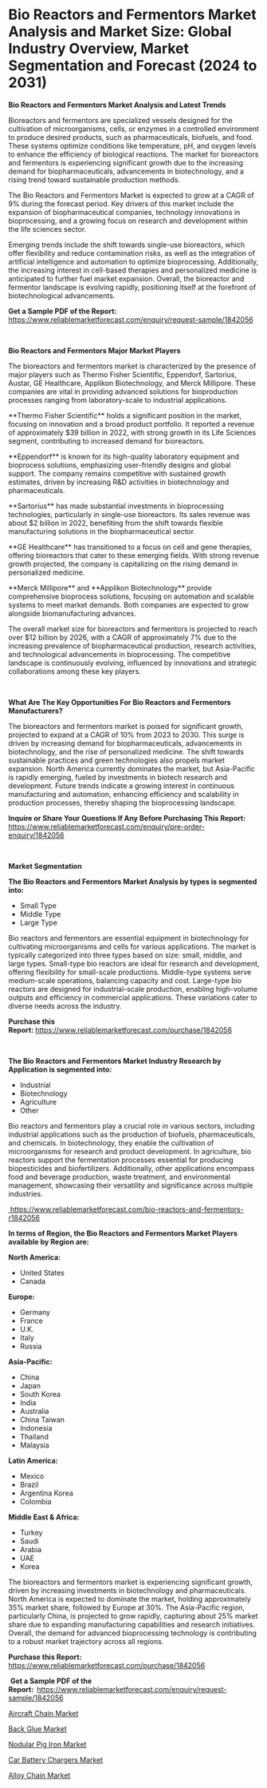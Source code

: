<p><h1>Bio Reactors and Fermentors Market Analysis and Market Size: Global Industry Overview, Market Segmentation and Forecast (2024 to 2031)</h1></p><p><strong>Bio Reactors and Fermentors Market Analysis and Latest Trends</strong></p>
<p><p>Bioreactors and fermentors are specialized vessels designed for the cultivation of microorganisms, cells, or enzymes in a controlled environment to produce desired products, such as pharmaceuticals, biofuels, and food. These systems optimize conditions like temperature, pH, and oxygen levels to enhance the efficiency of biological reactions. The market for bioreactors and fermentors is experiencing significant growth due to the increasing demand for biopharmaceuticals, advancements in biotechnology, and a rising trend toward sustainable production methods.</p><p>The Bio Reactors and Fermentors Market is expected to grow at a CAGR of 9% during the forecast period. Key drivers of this market include the expansion of biopharmaceutical companies, technology innovations in bioprocessing, and a growing focus on research and development within the life sciences sector. </p><p>Emerging trends include the shift towards single-use bioreactors, which offer flexibility and reduce contamination risks, as well as the integration of artificial intelligence and automation to optimize bioprocessing. Additionally, the increasing interest in cell-based therapies and personalized medicine is anticipated to further fuel market expansion. Overall, the bioreactor and fermentor landscape is evolving rapidly, positioning itself at the forefront of biotechnological advancements.</p></p>
<p><strong>Get a Sample PDF of the Report:&nbsp;</strong> <a href="https://www.reliablemarketforecast.com/enquiry/request-sample/1842056?utm_campaign=1398&utm_medium=2&utm_source=Github&utm_content=ia&utm_term=16102024&utm_id=bio-reactors-and-fermentors">https://www.reliablemarketforecast.com/enquiry/request-sample/1842056</a></p>
<p>&nbsp;</p>
<p><strong>Bio Reactors and Fermentors Major Market Players</strong></p>
<p><p>The bioreactors and fermentors market is characterized by the presence of major players such as Thermo Fisher Scientific, Eppendorf, Sartorius, Austar, GE Healthcare, Applikon Biotechnology, and Merck Millipore. These companies are vital in providing advanced solutions for bioproduction processes ranging from laboratory-scale to industrial applications.</p><p>**Thermo Fisher Scientific** holds a significant position in the market, focusing on innovation and a broad product portfolio. It reported a revenue of approximately $39 billion in 2022, with strong growth in its Life Sciences segment, contributing to increased demand for bioreactors.</p><p>**Eppendorf** is known for its high-quality laboratory equipment and bioprocess solutions, emphasizing user-friendly designs and global support. The company remains competitive with sustained growth estimates, driven by increasing R&D activities in biotechnology and pharmaceuticals.</p><p>**Sartorius** has made substantial investments in bioprocessing technologies, particularly in single-use bioreactors. Its sales revenue was about $2 billion in 2022, benefiting from the shift towards flexible manufacturing solutions in the biopharmaceutical sector.</p><p>**GE Healthcare** has transitioned to a focus on cell and gene therapies, offering bioreactors that cater to these emerging fields. With strong revenue growth projected, the company is capitalizing on the rising demand in personalized medicine.</p><p>**Merck Millipore** and **Applikon Biotechnology** provide comprehensive bioprocess solutions, focusing on automation and scalable systems to meet market demands. Both companies are expected to grow alongside biomanufacturing advances.</p><p>The overall market size for bioreactors and fermentors is projected to reach over $12 billion by 2026, with a CAGR of approximately 7% due to the increasing prevalence of biopharmaceutical production, research activities, and technological advancements in bioprocessing. The competitive landscape is continuously evolving, influenced by innovations and strategic collaborations among these key players.</p></p>
<p>&nbsp;</p>
<p><strong>What Are The Key Opportunities For Bio Reactors and Fermentors Manufacturers?</strong></p>
<p><p>The bioreactors and fermentors market is poised for significant growth, projected to expand at a CAGR of 10% from 2023 to 2030. This surge is driven by increasing demand for biopharmaceuticals, advancements in biotechnology, and the rise of personalized medicine. The shift towards sustainable practices and green technologies also propels market expansion. North America currently dominates the market, but Asia-Pacific is rapidly emerging, fueled by investments in biotech research and development. Future trends indicate a growing interest in continuous manufacturing and automation, enhancing efficiency and scalability in production processes, thereby shaping the bioprocessing landscape.</p></p>
<p><strong>Inquire or Share Your Questions If Any Before Purchasing This Report:</strong> <a href="https://www.reliablemarketforecast.com/enquiry/pre-order-enquiry/1842056?utm_campaign=1398&utm_medium=2&utm_source=Github&utm_content=ia&utm_term=16102024&utm_id=bio-reactors-and-fermentors">https://www.reliablemarketforecast.com/enquiry/pre-order-enquiry/1842056</a></p>
<p>&nbsp;</p>
<p><strong>Market Segmentation</strong></p>
<p><strong>The Bio Reactors and Fermentors Market Analysis by types is segmented into:</strong></p>
<p><ul><li>Small Type</li><li>Middle Type</li><li>Large Type</li></ul></p>
<p><p>Bio reactors and fermentors are essential equipment in biotechnology for cultivating microorganisms and cells for various applications. The market is typically categorized into three types based on size: small, middle, and large types. Small-type bio reactors are ideal for research and development, offering flexibility for small-scale productions. Middle-type systems serve medium-scale operations, balancing capacity and cost. Large-type bio reactors are designed for industrial-scale production, enabling high-volume outputs and efficiency in commercial applications. These variations cater to diverse needs across the industry.</p></p>
<p><strong>Purchase this Report:&nbsp;</strong><a href="https://www.reliablemarketforecast.com/purchase/1842056?utm_campaign=1398&utm_medium=2&utm_source=Github&utm_content=ia&utm_term=16102024&utm_id=bio-reactors-and-fermentors">https://www.reliablemarketforecast.com/purchase/1842056</a></p>
<p>&nbsp;</p>
<p><strong>The Bio Reactors and Fermentors Market Industry Research by Application is segmented into:</strong></p>
<p><ul><li>Industrial</li><li>Biotechnology</li><li>Agriculture</li><li>Other</li></ul></p>
<p><p>Bio reactors and fermentors play a crucial role in various sectors, including industrial applications such as the production of biofuels, pharmaceuticals, and chemicals. In biotechnology, they enable the cultivation of microorganisms for research and product development. In agriculture, bio reactors support the fermentation processes essential for producing biopesticides and biofertilizers. Additionally, other applications encompass food and beverage production, waste treatment, and environmental management, showcasing their versatility and significance across multiple industries.</p></p>
<p><a href="https://www.reliablemarketforecast.com/bio-reactors-and-fermentors-r1842056?utm_campaign=1398&utm_medium=2&utm_source=Github&utm_content=ia&utm_term=16102024&utm_id=bio-reactors-and-fermentors">&nbsp;https://www.reliablemarketforecast.com/bio-reactors-and-fermentors-r1842056</a></p>
<p><strong>In terms of Region, the Bio Reactors and Fermentors Market Players available by Region are:</strong></p>
<p>
    <p> <strong> North America: </strong>
        <ul>
            <li>United States</li>
            <li>Canada</li>
        </ul>
        </p> 
    <p> <strong> Europe: </strong>
        <ul>
            <li>Germany</li>
            <li>France</li>
            <li>U.K.</li>
            <li>Italy</li>
            <li>Russia</li>
        </ul>
        </p> 
    <p> <strong> Asia-Pacific: </strong>
        <ul>
            <li>China</li>
            <li>Japan</li>
            <li>South Korea</li>
            <li>India</li>
            <li>Australia</li>
            <li>China Taiwan</li>
            <li>Indonesia</li>
            <li>Thailand</li>
            <li>Malaysia</li>
        </ul>
        </p> 
    <p> <strong> Latin America: </strong>
        <ul>
            <li>Mexico</li>
            <li>Brazil</li>
            <li>Argentina Korea</li>
            <li>Colombia</li>
        </ul>
        </p> 
    <p> <strong> Middle East & Africa: </strong>
        <ul>
            <li>Turkey</li>
            <li>Saudi</li>
            <li>Arabia</li>
            <li>UAE</li>
            <li>Korea</li>
        </ul>
    </p>
    </p>
<p><p>The bioreactors and fermentors market is experiencing significant growth, driven by increasing investments in biotechnology and pharmaceuticals. North America is expected to dominate the market, holding approximately 35% market share, followed by Europe at 30%. The Asia-Pacific region, particularly China, is projected to grow rapidly, capturing about 25% market share due to expanding manufacturing capabilities and research initiatives. Overall, the demand for advanced bioprocessing technology is contributing to a robust market trajectory across all regions.</p></p>
<p><strong>Purchase this Report: </strong><a href="https://www.reliablemarketforecast.com/purchase/1842056?utm_campaign=1398&utm_medium=2&utm_source=Github&utm_content=ia&utm_term=16102024&utm_id=bio-reactors-and-fermentors">https://www.reliablemarketforecast.com/purchase/1842056</a></p>
<p>&nbsp;<strong>Get a Sample PDF of the Report:&nbsp;&nbsp;</strong><a href="https://www.reliablemarketforecast.com/enquiry/request-sample/1842056?utm_campaign=1398&utm_medium=2&utm_source=Github&utm_content=ia&utm_term=16102024&utm_id=bio-reactors-and-fermentors">https://www.reliablemarketforecast.com/enquiry/request-sample/1842056</a></p>
<p><strong></strong></p>
<p><p><a href="https://issuu.com/reportprime-2/docs/aircraft-chain-market-size-2030.ppt_917cf03fb47040?utm_campaign=1398&utm_medium=2&utm_source=Github&utm_content=ia&utm_term=16102024&utm_id=bio-reactors-and-fermentors">Aircraft Chain Market</a></p><p><a href="https://www.linkedin.com/pulse/back-glue-mosaic-piecing-together-global-market-dynamics-d8ihc?utm_campaign=1398&utm_medium=2&utm_source=Github&utm_content=ia&utm_term=16102024&utm_id=bio-reactors-and-fermentors">Back Glue Market</a></p><p><a href="https://github.com/rocyq11genung/Market-Research-Report-List-1/blob/main/nodular-pig-iron-market.md?utm_campaign=1398&utm_medium=2&utm_source=Github&utm_content=ia&utm_term=16102024&utm_id=bio-reactors-and-fermentors">Nodular Pig Iron Market</a></p><p><a href="https://www.linkedin.com/pulse/car-battery-chargers-market-consolidation-impact-structure-o3fvf?utm_campaign=1398&utm_medium=2&utm_source=Github&utm_content=ia&utm_term=16102024&utm_id=bio-reactors-and-fermentors">Car Battery Chargers Market</a></p><p><a href="https://issuu.com/reportprime-2/docs/alloy-chain-market-size-2030.pptx_f2cb424256ed8f?utm_campaign=1398&utm_medium=2&utm_source=Github&utm_content=ia&utm_term=16102024&utm_id=bio-reactors-and-fermentors">Alloy Chain Market</a></p></p>